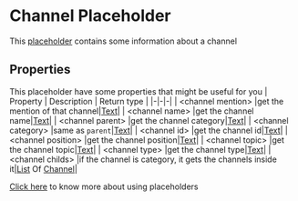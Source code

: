 # Channel Placeholder
This [placeholder](../tutorials/placeholder.md) contains some information about a channel

## Properties
This placeholder have some properties that might be useful for you
| Property      | Description | Return type |
|-|-|-|
| \<channel mention\> |get the mention of that channel|[Text](./text.md)|
| \<channel name\> |get the channel name|[Text](./text.md)|
| \<channel parent\> |get the channel category|[Text](./text.md)|
| \<channel category\> |same as `parent`|[Text](./text.md)|
| \<channel id\> |get the channel id|[Text](./text.md)|
| \<channel position\> |get the channel position|[Text](./text.md)|
| \<channel topic\> |get the channel topic|[Text](./text.md)|
| \<channel type\> |get the channel type|[Text](./text.md)|
| \<channel childs\> |if the channel is category, it gets the channels inside it|[List](./list.md) Of [Channel](./channel.md)|

[Click here](../tutorials/placeholder.md) to know more about using placeholders